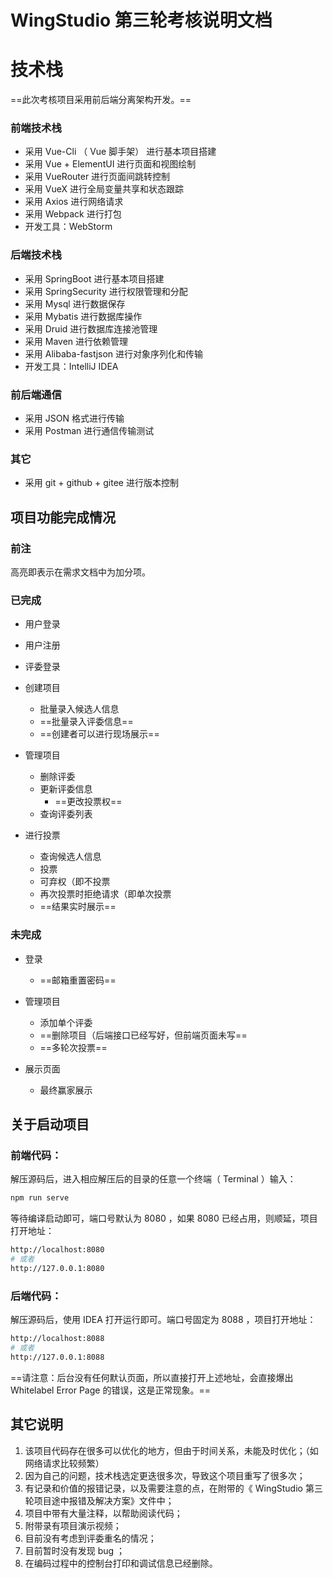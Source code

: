 # WingStudio 第三轮考核说明文档

# 技术栈

==此次考核项目采用前后端分离架构开发。==

### 前端技术栈

- 采用     Vue-Cli （ Vue 脚手架）     进行基本项目搭建
- 采用        Vue + ElementUI              进行页面和视图绘制
- 采用             VueRouter                   进行页面间跳转控制
- 采用                 VueX                       进行全局变量共享和状态跟踪
- 采用                 Axios                       进行网络请求
- 采用              Webpack                    进行打包
- 开发工具：WebStorm

### 后端技术栈

- 采用              SpringBoot                 进行基本项目搭建
- 采用           SpringSecurity              进行权限管理和分配
- 采用                  Mysql                     进行数据保存
- 采用                Mybatis                    进行数据库操作
- 采用                  Druid                      进行数据库连接池管理
- 采用                 Maven                     进行依赖管理
- 采用          Alibaba-fastjson             进行对象序列化和传输
- 开发工具：IntelliJ IDEA

### 前后端通信

- 采用                 JSON                      格式进行传输
- 采用               Postman                    进行通信传输测试

### 其它

- 采用        git + github + gitee           进行版本控制

## 项目功能完成情况

### 前注

高亮即表示在需求文档中为加分项。

### 已完成

- 用户登录
- 用户注册
- 评委登录
- 创建项目
  - 批量录入候选人信息
  - ==批量录入评委信息==
  - ==创建者可以进行现场展示==

- 管理项目
  - 删除评委
  - 更新评委信息
    - ==更改投票权==
  - 查询评委列表

- 进行投票
  - 查询候选人信息
  - 投票
  - 可弃权（即不投票
  - 再次投票时拒绝请求（即单次投票
  - ==结果实时展示==


### 未完成

- 登录
  - ==邮箱重置密码==

- 管理项目
  - 添加单个评委
  - ==删除项目（后端接口已经写好，但前端页面未写==
  - ==多轮次投票==

- 展示页面
  - 最终赢家展示


## 关于启动项目

### 前端代码：

解压源码后，进入相应解压后的目录的任意一个终端（ Terminal ）输入：

```bash
npm run serve
```

等待编译启动即可，端口号默认为 8080 ，如果 8080 已经占用，则顺延，项目打开地址：

```bash
http://localhost:8080
# 或者
http://127.0.0.1:8080
```

### 后端代码：

解压源码后，使用 IDEA 打开运行即可。端口号固定为 8088 ，项目打开地址：

```bash
http://localhost:8088
# 或者
http://127.0.0.1:8088
```

==请注意：后台没有任何默认页面，所以直接打开上述地址，会直接爆出 Whitelabel Error Page 的错误，这是正常现象。==

## 其它说明

1. 该项目代码存在很多可以优化的地方，但由于时间关系，未能及时优化；（如网络请求比较频繁）
2. 因为自己的问题，技术栈选定更迭很多次，导致这个项目重写了很多次；
3. 有记录和价值的报错记录，以及需要注意的点，在附带的《 WingStudio 第三轮项目途中报错及解决方案》文件中；
4. 项目中带有大量注释，以帮助阅读代码；
5. 附带录有项目演示视频；
6. 目前没有考虑到评委重名的情况；
7. 目前暂时没有发现 bug ；
8. 在编码过程中的控制台打印和调试信息已经删除。

